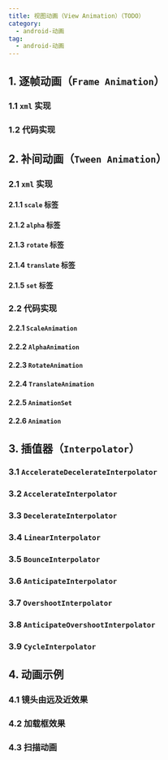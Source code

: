 ```yaml
---
title: 视图动画（View Animation）（TODO）
category: 
  - android-动画
tag:
  - android-动画
---
```



## 1. 逐帧动画（`Frame Animation`）

### 1.1 `xml` 实现

### 1.2 代码实现

## 2. 补间动画（`Tween Animation`）

### 2.1 `xml` 实现

#### 2.1.1 `scale` 标签

#### 2.1.2 `alpha` 标签

#### 2.1.3 `rotate` 标签

#### 2.1.4 `translate` 标签

#### 2.1.5 `set` 标签

### 2.2 代码实现

#### 2.2.1 `ScaleAnimation`

#### 2.2.2 `AlphaAnimation`

#### 2.2.3 `RotateAnimation`

#### 2.2.4 `TranslateAnimation`

#### 2.2.5 `AnimationSet`

#### 2.2.6 `Animation`

## 3. 插值器（`Interpolator`）

### 3.1 `AccelerateDecelerateInterpolator`

### 3.2 `AccelerateInterpolator`

### 3.3 `DecelerateInterpolator`

### 3.4 `LinearInterpolator`

### 3.5 `BounceInterpolator`

### 3.6 `AnticipateInterpolator`

### 3.7 `OvershootInterpolator`

### 3.8 `AnticipateOvershootInterpolator`

### 3.9 `CycleInterpolator`

## 4. 动画示例

### 4.1 镜头由远及近效果

### 4.2 加载框效果

### 4.3 扫描动画